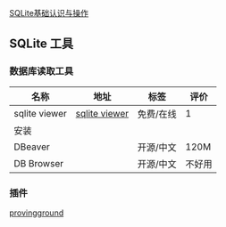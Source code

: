 














[SQLite基础认识与操作](https://www.bilibili.com/video/BV1dU4y1a7y3?p=13&spm_id_from=pageDriver&vd_source=90e4642141edd6399fe8b07e32402d6c)
## SQLite 工具


### 数据库读取工具
| 名称          | 地址                                       | 标签      | 评价   |
|---------------|--------------------------------------------|-----------|--------|
| sqlite viewer | [sqlite viewer](https://sqliteviewer.app/) | 免费/在线 | 1      |
| 安装          |                                            |           |        |
| DBeaver       |                                            | 开源/中文 | 120M   |
| DB Browser    |                                            | 开源/中文 | 不好用 |

### 插件
[provingground](https://apps.provingground.io/docs/tracer-v1-0-documentation/tracer-revit-export-addin/installation/)